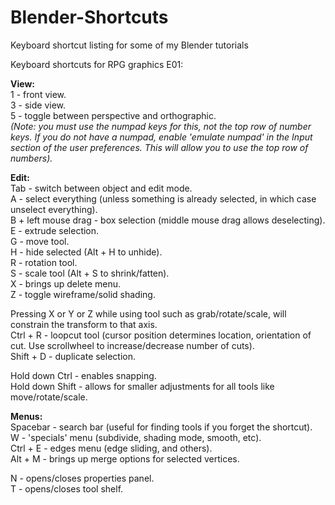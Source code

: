 # Blender-Shortcuts
Keyboard shortcut listing for some of my Blender tutorials

Keyboard shortcuts for RPG graphics E01:

**View:**  
1 - front view.  
3 - side view.  
5 - toggle between perspective and orthographic.  
*(Note: you must use the numpad keys for this, not the top row of number keys. If you do not have a numpad, enable 'emulate numpad' in the Input section of the user preferences. This will allow you to use the top row of numbers).*
  
**Edit:**  
Tab - switch between object and edit mode.  
A - select everything (unless something is already selected, in which case unselect everything).  
B + left mouse drag - box selection (middle mouse drag allows deselecting).  
E - extrude selection.  
G - move tool.  
H - hide selected (Alt + H to unhide).  
R - rotation tool.  
S - scale tool (Alt + S to shrink/fatten).  
X - brings up delete menu.  
Z - toggle wireframe/solid shading.  
  
Pressing X or Y or Z while using tool such as grab/rotate/scale, will constrain the transform to that axis.  
Ctrl + R - loopcut tool (cursor position determines location, orientation of cut. Use scrollwheel to increase/decrease number of cuts).  
Shift + D - duplicate selection.  
  
Hold down Ctrl - enables snapping.  
Hold down Shift - allows for smaller adjustments for all tools like move/rotate/scale.  
  
**Menus:**  
Spacebar - search bar (useful for finding tools if you forget the shortcut).  
W - 'specials' menu (subdivide, shading mode, smooth, etc).  
Ctrl + E - edges menu (edge sliding, and others).  
Alt + M - brings up merge options for selected vertices.  

N - opens/closes properties panel.  
T - opens/closes tool shelf.  
